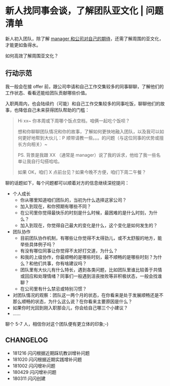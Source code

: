# 新人找同事会谈，了解团队亚文化 | 问题清单


新人初入团队，除了解 [manager 和公司对自己的期待](InfoQNewcomer2Manager.md)，还需了解周围的亚文化，才能更如鱼得水。

如何高效了解周围亚文化？

## 行动示范

我一般会在接 offer 前，跟公司申请和自己工作交集较多的同事聊聊，了解他们的工作状态、看看还能给团队贡献哪些价值。

入职两周内，也会陆续约（可能）和自己工作交集较多的同事吃饭，聊聊他们的故事，也降低自己未来获得团队帮助的门槛：

> Hi xx~ 你本周或下周哪个饭点空档，咱俩一起吃个饭呗？
> 
> 想和你聊聊团队情况和你的故事，了解如何更快地融入团队，以及我可以如何更好地帮到大伙儿：P 顺带请教一些。。。的问题（与这位同事的优势或擅长方向相关）~
> 
> PS. 背景是我跟 XX （通常是 manager）说了我的诉求，他给了我一些名单让我自行勾搭哈哈。
> 
> 如果 OK，咱们 X 点前台见？如果今晚不方便，咱们下周二午餐？

聊的话题如下，每个问题都可以顺着对方的信息继续深挖提问：

- 个人成长
    - 你从哪里知道咱们团队的，当初为什么选择这家公司？
    - 加入到现在，和你预期有哪些不同？
    - 在公司里你觉得最快乐的时刻是什么时候，最困难的是什么时刻，为什么？
    - 加入到现在，你觉得自己最大的变化是什么，这个变化是如何发生的？
- 团队协作
    - 目前团队协作机制，有哪些让你觉得不太得劲儿，或不太舒服的地方，能举些具体例子吗？
    - 有没有哪位同事让你觉得不太好打交道，为什么？
    - 和我的上级协作，你最顺畅的是哪些时刻，最不顺畅的是哪些时刻？为什么？和他们共事，你有啥建议吗？
    - 团队里有大伙儿有什么特长，遇到各类问题，比如团队里谁比较善于共情或回应和处理情绪？同事们一般遇到沮丧挫败等非积极状态，一般会找谁聊？
    - 在公司里有什么禁忌或特别习惯？
- 对团队情况的观察：团队这一两个月的状态，在你看来是处于发展顺畅还是不那么顺畅的状态，为什么这么说？在你看来主要原因是什么？
- 如果你时光回到刚入职那会儿，你会给自己哪三个小建议？
- ……

聊个 5-7 人，相信你对这个团队便有更立体的印象;-)

## CHANGELOG 

- 181216 闪闪根据近期踩坑教训增补问题
- 181020 闪闪根据近期实践增补问题
- 181002 闪闪增补问题
- 180429 闪闪增补问题
- 180311 闪闪创建

